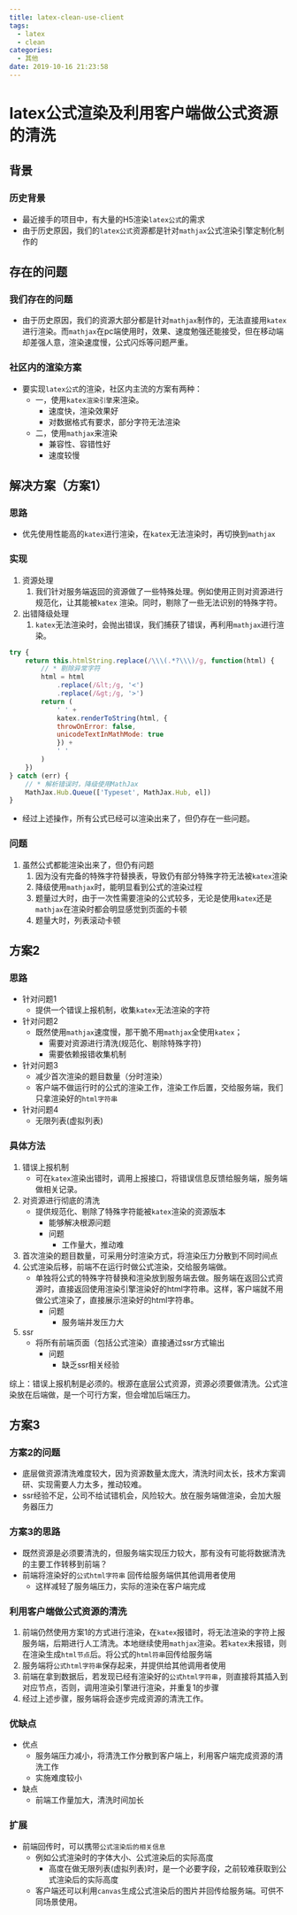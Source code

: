 ```yaml
---
title: latex-clean-use-client
tags:
  - latex
  - clean
categories:
  - 其他
date: 2019-10-16 21:23:58
---
```


# latex公式渲染及利用客户端做公式资源的清洗

## 背景

### 历史背景
- 最近接手的项目中，有大量的H5渲染`latex公式`的需求
- 由于历史原因，我们的`latex公式`资源都是针对`mathjax`公式渲染引擎定制化制作的

## 存在的问题

 ### 我们存在的问题
- 由于历史原因，我们的资源大部分都是针对`mathjax`制作的，无法直接用`katex`进行渲染。而`mathjax`在pc端使用时，效果、速度勉强还能接受，但在移动端却差强人意，渲染速度慢，公式闪烁等问题严重。

### 社区内的渲染方案
- 要实现`latex公式`的渲染，社区内主流的方案有两种：
    - 一，使用`katex渲染引擎`来渲染。
        - 速度快，渲染效果好
        - 对数据格式有要求，部分字符无法渲染
    - 二，使用`mathjax`来渲染
        - 兼容性、容错性好
        - 速度较慢

## 解决方案（方案1）
### 思路
- 优先使用性能高的`katex`进行渲染，在`katex`无法渲染时，再切换到`mathjax`

### 实现
1. 资源处理
    1. 我们针对服务端返回的资源做了一些特殊处理。例如使用正则对资源进行规范化，让其能被`katex` 渲染。同时，剔除了一些无法识别的特殊字符。
2. 出错降级处理
    1. `katex`无法渲染时，会抛出错误，我们捕获了错误，再利用`mathjax`进行渲染。
```javascript
try {
    return this.htmlString.replace(/\\\(.*?\\\)/g, function(html) {
        // * 剔除异常字符
        html = html
            .replace(/&lt;/g, '<')
            .replace(/&gt;/g, '>')
        return (
            ' ' +
            katex.renderToString(html, {
            throwOnError: false,
            unicodeTextInMathMode: true
            }) +
            ' '
        )
    })
} catch (err) {
    // * 解析错误时，降级使用MathJax
    MathJax.Hub.Queue(['Typeset', MathJax.Hub, el])
}
```

- 经过上述操作，所有公式已经可以渲染出来了，但仍存在一些问题。

### 问题
1. 虽然公式都能渲染出来了，但仍有问题
     1. 因为没有完备的特殊字符替换表，导致仍有部分特殊字符无法被`katex`渲染
    2. 降级使用`mathjax`时，能明显看到公式的渲染过程
    3. 题量过大时，由于一次性需要渲染的公式较多，无论是使用`katex`还是`mathjax`在渲染时都会明显感觉到页面的卡顿
    4. 题量大时，列表滚动卡顿
    
## 方案2

### 思路
- 针对问题1
    - 提供一个错误上报机制，收集`katex`无法渲染的字符
- 针对问题2
    - 既然使用`mathjax`速度慢，那干脆不用`mathjax`全使用`katex`；
        - 需要对资源进行清洗(规范化、剔除特殊字符)
        - 需要依赖报错收集机制
- 针对问题3
    - 减少首次渲染的题目数量（分时渲染）
    - 客户端不做运行时的公式的渲染工作，渲染工作后置，交给服务端，我们只拿渲染好的`html字符串`
- 针对问题4
    - 无限列表(虚拟列表)
   
### 具体方法
1. 错误上报机制
    - 可在`katex`渲染出错时，调用上报接口，将错误信息反馈给服务端，服务端做相关记录。
2. 对资源进行彻底的清洗
    - 提供规范化、剔除了特殊字符能被`katex`渲染的资源版本
        - 能够解决根源问题
        - 问题 
            - 工作量大，推动难
3. 首次渲染的题目数量，可采用分时渲染方式，将渲染压力分散到不同时间点
3. 公式渲染后移，前端不在运行时做公式渲染，交给服务端做。
    - 单独将公式的特殊字符替换和渲染放到服务端去做。服务端在返回公式资源时，直接返回使用渲染引擎渲染好的html字符串。这样，客户端就不用做公式渲染了，直接展示渲染好的html字符串。
        -  问题
            - 服务端并发压力大
4. ssr
    - 将所有前端页面（包括公式渲染）直接通过ssr方式输出
        - 问题
            - 缺乏ssr相关经验

综上：错误上报机制是必须的。根源在底层公式资源，资源必须要做清洗。公式渲染放在后端做，是一个可行方案，但会增加后端压力。

## 方案3

### 方案2的问题
- 底层做资源清洗难度较大，因为资源数量太庞大，清洗时间太长，技术方案调研、实现需要人力太多，推动较难。
- ssr经验不足，公司不给试错机会，风险较大。放在服务端做渲染，会加大服务器压力

### 方案3的思路
- 既然资源是必须要清洗的，但服务端实现压力较大，那有没有可能将数据清洗的主要工作转移到前端？
- 前端将渲染好的`公式html字符串` 回传给服务端供其他调用者使用
    - 这样减轻了服务端压力，实际的渲染在客户端完成

 ### 利用客户端做公式资源的清洗
1. 前端仍然使用方案1的方式进行渲染，在`katex`报错时，将无法渲染的字符上报服务端，后期进行人工清洗。本地继续使用`mathjax`渲染。若`katex`未报错，则在渲染生成`html节点`后。将公式的`html符串`回传给服务端
2. 服务端将`公式html字符串`保存起来，并提供给其他调用者使用
3. 前端在拿到数据后，若发现已经有渲染好的`公式html字符串`，则直接将其插入到对应节点，否则，调用渲染引擎进行渲染，并重复1的步骤
4. 经过上述步骤，服务端将会逐步完成资源的清洗工作。

### 优缺点
- 优点
    - 服务端压力减小，将清洗工作分散到客户端上，利用客户端完成资源的清洗工作
    - 实施难度较小
- 缺点
    - 前端工作量加大，清洗时间加长

### 扩展
- 前端回传时，可以携带`公式渲染后的相关信息`
    - 例如公式渲染时的字体大小、公式渲染后的实际高度
        - 高度在做无限列表(虚拟列表)时，是一个必要字段，之前较难获取到公式渲染后的实际高度
    - 客户端还可以利用`canvas`生成公式渲染后的图片并回传给服务端。可供不同场景使用。